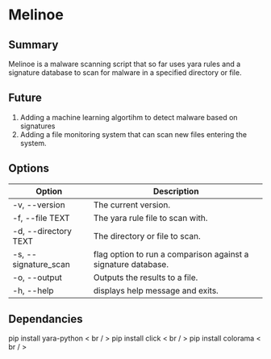# Melinoe
## Summary
Melinoe is a malware scanning script that so far uses yara rules and a signature database to scan for malware in a specified directory or file.
## Future
1. Adding a machine learning algortihm to detect malware based on signatures  
2. Adding a file monitoring system that can scan new files entering the system.
## Options
| Option  | Description |
| ------------- | ------------- |
| -v, --version | The current version. |
| -f, --file TEXT | The yara rule file to scan with. |
| -d, --directory TEXT |  The directory or file to scan. |
| -s, --signature_scan | flag option to run a comparison against a signature database. |
| -o, --output | Outputs the results to a file. |
| -h, --help | displays help message and exits. |
## Dependancies
pip install yara-python < br / >
pip install click < br / >
pip install colorama < br / >
